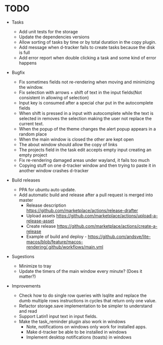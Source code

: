 # TODO

* Tasks
    + Add unit tests for the storage
    + Update the dependencies versions
    + Allow sorting of tasks by time or by total duration in the copy plugin.
    + Add message when d-tracker fails to create tasks because the disk is full
    + Add error report when double clicking a task and some kind of error happens

* Bugfix
    + Fix sometimes fields not re-rendering when moving and minimizing the window.
    + Fix selection with arrows + shift of text in the input fields(Not consistent in allowing of selection)
    + Input key is consumed after a special char put in the autocomplete fields
    + When shift is pressed in a input with autocomplete while the text is selected in removes the selection making the user not replace the current text.
    + When the popup of the theme changes the alert popup appears in a random place
    + When the main window is closed the other are kept open
    + The about window should allow the copy of links
    + The projects field in the task edit accepts empty input creating an empty project
    + Fix re-rendering damaged areas under wayland, it fails too much
    + Copying stuff on one d-tracker window and then trying to paste it in another window crashes d-tracker

* Build releases
    + PPA for ubuntu auto update.
    + Add automatic build and release after a pull request is merged into master
      + Release description https://github.com/marketplace/actions/release-drafter
      + Upload assets https://github.com/marketplace/actions/upload-a-release-asset
      + Create release https://github.com/marketplace/actions/create-a-release
      + Example of build and deploy - https://github.com/andsve/lite-macos/blob/feature/macos-rendering/.github/workflows/main.yml

* Sugestions
    + Minimize to tray
    + Update the timers of the main window every minute? (Does it matter?)

* Improvements
    + Check how to do single row queries with lsqlite and replace the dumb multiple rows instructions in cycles that return only one value.
    + Refactor storage.save implementation to be simpler to understand and read
    + Support Latin1 input text in input fields.
    + Make the task\_reminder plugin also work in windows
      - Note, notifications on windows only work for installed apps.
      - Make d-tracker be able to be installed in windows
      - Implement desktop notifications (toasts) in windows


